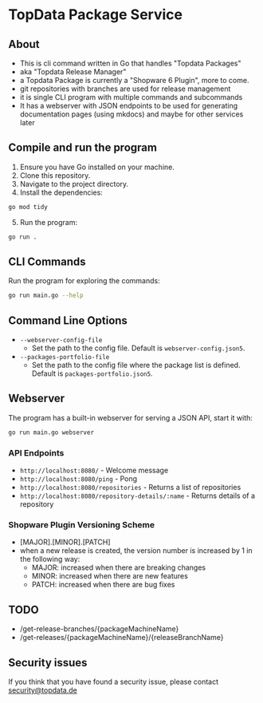 # TopData Package Service

## About
- This is cli command written in Go that handles "Topdata Packages"
- aka "Topdata Release Manager"
- a Topdata Package is currently a "Shopware 6 Plugin", more to come.
- git repositories with branches are used for release management 
- it is single CLI program with multiple commands and subcommands
- It has a webserver with JSON endpoints to be used for generating documentation pages (using mkdocs) and maybe for other services later

## Compile and run the program

1. Ensure you have Go installed on your machine.
2. Clone this repository.
3. Navigate to the project directory.
4. Install the dependencies:
```bash
go mod tidy
```
5. Run the program:
```bash
go run .
```


## CLI Commands
Run the program for exploring the commands:
```bash
go run main.go --help
```

## Command Line Options
- `--webserver-config-file`
  - Set the path to the config file. Default is `webserver-config.json5`.
- `--packages-portfolio-file`
  - Set the path to the config file where the package list is defined. Default is `packages-portfolio.json5`. 



## Webserver
The program has a built-in webserver for serving a JSON API, start it with:
```bash
go run main.go webserver
```

### API Endpoints

- `http://localhost:8080/` - Welcome message
- `http://localhost:8080/ping` - Pong
- `http://localhost:8080/repositories` - Returns a list of repositories
- `http://localhost:8080/repository-details/:name` - Returns details of a repository


### Shopware Plugin Versioning Scheme
- [MAJOR].[MINOR].[PATCH]
- when a new release is created, the version number is increased by 1 in the following way:
  - MAJOR: increased when there are breaking changes
  - MINOR: increased when there are new features
  - PATCH: increased when there are bug fixes 

## TODO
- /get-release-branches/{packageMachineName}
- /get-releases/{packageMachineName}/{releaseBranchName}


## Security issues
If you think that you have found a security issue, please contact security@topdata.de